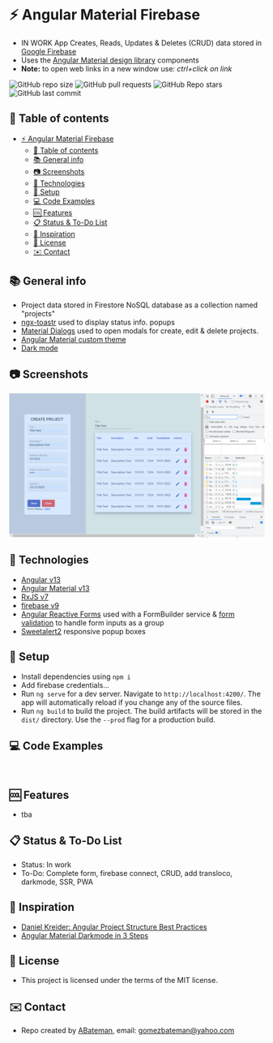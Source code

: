 # :zap: Angular Material Firebase

* IN WORK App Creates, Reads, Updates & Deletes (CRUD) data stored in [Google Firebase](https://firebase.google.com/)
* Uses the [Angular Material design library](https://material.angular.io/) components
* **Note:** to open web links in a new window use: _ctrl+click on link_

![GitHub repo size](https://img.shields.io/github/repo-size/AndrewJBateman/angular-material-firebase?style=plastic)
![GitHub pull requests](https://img.shields.io/github/issues-pr/AndrewJBateman/angular-material-firebase?style=plastic)
![GitHub Repo stars](https://img.shields.io/github/stars/AndrewJBateman/angular-material-firebase?style=plastic)
![GitHub last commit](https://img.shields.io/github/last-commit/AndrewJBateman/angular-material-firebase?style=plastic)

## :page_facing_up: Table of contents

* [:zap: Angular Material Firebase](#zap-angular-material-firebase)
  * [:page_facing_up: Table of contents](#page_facing_up-table-of-contents)
  * [:books: General info](#books-general-info)
  * [:camera: Screenshots](#camera-screenshots)
  * [:signal_strength: Technologies](#signal_strength-technologies)
  * [:floppy_disk: Setup](#floppy_disk-setup)
  * [:computer: Code Examples](#computer-code-examples)
  * [:cool: Features](#cool-features)
  * [:clipboard: Status & To-Do List](#clipboard-status--to-do-list)
  * [:clap: Inspiration](#clap-inspiration)
  * [:file_folder: License](#file_folder-license)
  * [:envelope: Contact](#envelope-contact)

## :books: General info

* Project data stored in Firestore NoSQL database as a collection named "projects"
* [ngx-toastr](https://www.npmjs.com/package/ngx-toastr) used to display status info. popups
* [Material Dialogs](https://material.angular.io/components/dialog/overview) used to open modals for create, edit & delete projects.
* [Angular Material custom theme](https://material.angular.io/guide/theming#defining-a-theme)
* [Dark mode]()

## :camera: Screenshots

![Example screenshot](./imgs/home.png)

## :signal_strength: Technologies

* [Angular v13](https://angular.io/)
* [Angular Material v13](https://material.angular.io/)
* [RxJS v7](https://rxjs-dev.firebaseapp.com/guide/overview)
* [firebase v9](https://www.npmjs.com/package/firebase)
* [Angular Reactive Forms](https://angular.io/guide/reactive-forms) used with a FormBuilder service & [form validation](https://angular.io/guide/form-validation) to handle form inputs as a group
* [Sweetalert2](https://sweetalert2.github.io/) responsive popup boxes

## :floppy_disk: Setup

* Install dependencies using `npm i`
* Add firebase credentials...
* Run `ng serve` for a dev server. Navigate to `http://localhost:4200/`. The app will automatically reload if you change any of the source files.
* Run `ng build` to build the project. The build artifacts will be stored in the `dist/` directory. Use the `--prod` flag for a production build.

## :computer: Code Examples

```typescript
 
```

## :cool: Features

* tba

## :clipboard: Status & To-Do List

* Status: In work
* To-Do: Complete form, firebase connect, CRUD, add transloco, darkmode, SSR, PWA

## :clap: Inspiration

* [Daniel Kreider: Angular Project Structure Best Practices](https://danielk.tech/home/angular-project-structure-best-practices)
* [Angular Material Darkmode in 3 Steps](https://zoaibkhan.com/blog/angular-material-dark-mode-in-3-steps/)

## :file_folder: License

* This project is licensed under the terms of the MIT license.

## :envelope: Contact

* Repo created by [ABateman](https://github.com/AndrewJBateman), email: gomezbateman@yahoo.com
